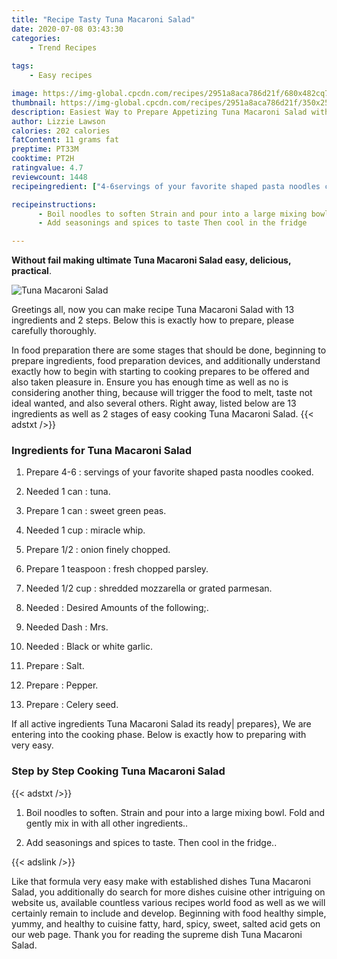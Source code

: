 ```yaml
---
title: "Recipe Tasty Tuna Macaroni Salad"
date: 2020-07-08 03:43:30
categories:
    - Trend Recipes
    
tags:
    - Easy recipes

image: https://img-global.cpcdn.com/recipes/2951a8aca786d21f/680x482cq70/tuna-macaroni-salad-recipe-main-photo.jpg
thumbnail: https://img-global.cpcdn.com/recipes/2951a8aca786d21f/350x250cq70/tuna-macaroni-salad-recipe-main-photo.jpg
description: Easiest Way to Prepare Appetizing Tuna Macaroni Salad with 13 ingredients and 2 stages of easy cooking.
author: Lizzie Lawson
calories: 202 calories
fatContent: 11 grams fat
preptime: PT33M
cooktime: PT2H
ratingvalue: 4.7
reviewcount: 1448
recipeingredient: ["4-6servings of your favorite shaped pasta noodles cooked", "1 cantuna", "1 cansweet green peas", "1 cupmiracle whip", "1/2onion finely chopped", "1 teaspoonfresh chopped parsley", "1/2 cupshredded mozzarella or grated parmesan", "Desired Amounts of the following", "DashMrs", "Black or white garlic", "Salt", "Pepper", "Celery seed"]

recipeinstructions: 
      - Boil noodles to soften Strain and pour into a large mixing bowl Fold and gently mix in with all other ingredients 
      - Add seasonings and spices to taste Then cool in the fridge

---
```




**Without fail making ultimate Tuna Macaroni Salad easy, delicious, practical**. 


![Tuna Macaroni Salad](https://img-global.cpcdn.com/recipes/2951a8aca786d21f/680x482cq70/tuna-macaroni-salad-recipe-main-photo.jpg "Tuna Macaroni Salad")




Greetings all, now you can make recipe Tuna Macaroni Salad with 13 ingredients and 2 steps. Below this is exactly how to prepare, please carefully thoroughly.

In food preparation there are some stages that should be done, beginning to prepare ingredients, food preparation devices, and additionally understand exactly how to begin with starting to cooking prepares to be offered and also taken pleasure in. Ensure you has enough time as well as no is considering another thing, because will trigger the food to melt, taste not ideal wanted, and also several others. Right away, listed below are 13 ingredients as well as 2 stages of easy cooking Tuna Macaroni Salad.
{{< adstxt />}}

### Ingredients for Tuna Macaroni Salad


1. Prepare 4-6 : servings of your favorite shaped pasta noodles cooked.

1. Needed 1 can : tuna.

1. Prepare 1 can : sweet green peas.

1. Needed 1 cup : miracle whip.

1. Prepare 1/2 : onion finely chopped.

1. Prepare 1 teaspoon : fresh chopped parsley.

1. Needed 1/2 cup : shredded mozzarella or grated parmesan.

1. Needed  : Desired Amounts of the following;.

1. Needed Dash : Mrs.

1. Needed  : Black or white garlic.

1. Prepare  : Salt.

1. Prepare  : Pepper.

1. Prepare  : Celery seed.



If all active ingredients Tuna Macaroni Salad its ready| prepares}, We are entering into the cooking phase. Below is exactly how to preparing with very easy.

### Step by Step Cooking Tuna Macaroni Salad

{{< adstxt />}}


1. Boil noodles to soften. Strain and pour into a large mixing bowl. Fold and gently mix in with all other ingredients..



1. Add seasonings and spices to taste. Then cool in the fridge..





{{< adslink />}}

Like that formula very easy make with established dishes Tuna Macaroni Salad, you additionally do search for more dishes cuisine other intriguing on website us, available countless various recipes world food as well as we will certainly remain to include and develop. Beginning with food healthy simple, yummy, and healthy to cuisine fatty, hard, spicy, sweet, salted acid gets on our web page. Thank you for reading the supreme dish Tuna Macaroni Salad.
